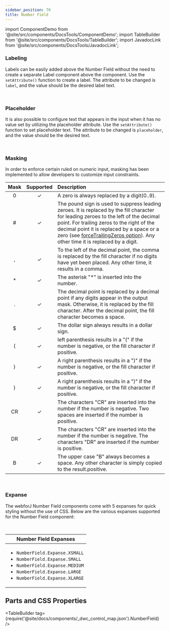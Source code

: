 ```yaml
---
sidebar_position: 70
title: Number Field
---
```

import ComponentDemo from '@site/src/components/DocsTools/ComponentDemo';
import TableBuilder from '@site/src/components/DocsTools/TableBuilder';
import JavadocLink from '@site/src/components/DocsTools/JavadocLink';

<JavadocLink type="engine" location="org/dwcj/component/numberfield/NumberField"/>

### Labeling

Labels can be easily added above the Number Field without the need to create a separate Label component above the component. Use the `setAttribute()` function to create a label. The attribute to be changed is `label`, and the value should be the desired label text.

<ComponentDemo 
path='https://demo.webforj.com/webapp/controlsamples?class=componentdemos.numericboxdemos.NumericboxLabel' 
javaE='https://raw.githubusercontent.com/webforj/ControlSamples/main/src/main/java/componentdemos/numericboxdemos/NumericboxLabel.java'
javaC='https://raw.githubusercontent.com/webforj/ControlSamples/main/src/main/code_snippets/numericbox/Label.txt'
cssURL='https://raw.githubusercontent.com/webforj/ControlSamples/main/src/main/resources/css/numericboxstyles/label_styles.css' 
javaHighlight='{22}'
height = '150px'
/>

<br/>

### Placeholder

It is also possible to configure text that appears in the input when it has no value set by utilizing the placeholder attribute. Use the `setAttribute()` function to set placeholder text. The attribute to be changed is `placeholder`, and the value should be the desired text.

<ComponentDemo 
path='https://demo.webforj.com/webapp/controlsamples?class=componentdemos.numericboxdemos.NumericboxPlaceholder' 
javaE='https://raw.githubusercontent.com/webforj/ControlSamples/main/src/main/java/componentdemos/numericboxdemos/NumericboxPlaceholder.java'
javaC='https://raw.githubusercontent.com/webforj/ControlSamples/main/src/main/code_snippets/numericbox/Placeholder.txt'
cssURL='https://raw.githubusercontent.com/webforj/ControlSamples/main/src/main/resources/css/numericboxstyles/placeholder_styles.css' 
javaHighlight='{22}'
height = '150px'
/>

<br />

### Masking

In order to enforce certain ruled on numeric input, masking has been implemented to allow developers to customize input constraints.

<table>
    <thead>
    <tr>
        <th align="center">Mask</th>
        <th align="center">Supported</th>
        <th align="left">Description</th>
    </tr>
    </thead>
    <tbody>
    <tr>
        <td align="center">0</td>
        <td align="center">✓</td>
        <td align="left">A zero is always replaced by a digit(0..9).</td>
    </tr>
    <tr>
        <td align="center">#</td>
        <td align="center">✓</td>
        <td align="left">The pound sign is used to suppress leading zeroes. It is replaced by the fill character for leading zeroes to the left of the decimal point. For trailing zeros to the right of the decimal point it is replaced by a space or a zero (see <a href="https://basishub.github.io/dwc-masks/docs/api/class/src/NumberMask/NumberMask.js~NumberMask.html" rel="nofollow">forceTrailingZeros option</a>). Any other time it is replaced by a digit.</td>
    </tr>
    <tr>
        <td align="center">,</td>
        <td align="center">✓</td>
        <td align="left">To the left of the decimal point, the comma is replaced by the fill character if no digits have yet been placed. Any other time, it results in a comma.</td>
    </tr>
    <tr>
        <td align="center">*</td>
        <td align="center">✓</td>
        <td align="left">The asterisk "*" is inserted into the number.</td>
    </tr>
    <tr>
        <td align="center">.</td>
        <td align="center">✓</td>
        <td align="left">The decimal point is replaced by a decimal point if any digits appear in the output mask. Otherwise, it is replaced by the fill character. After the decimal point, the fill character becomes a space.</td>
    </tr>
    <tr>
        <td align="center">$</td>
        <td align="center">✓</td>
        <td align="left">The dollar sign always results in a dollar sign.</td>
    </tr>
    <tr>
        <td align="center">(</td>
        <td align="center">✓</td>
        <td align="left">left parenthesis results in a "(" if the number is negative, or the fill character if positive.</td>
    </tr>
    <tr>
        <td align="center">)</td>
        <td align="center">✓</td>
        <td align="left">A right parenthesis results in a ")" if the number is negative, or the fill character if positive.</td>
    </tr>
    <tr>
        <td align="center">)</td>
        <td align="center">✓</td>
        <td align="left">A right parenthesis results in a ")" if the number is negative, or the fill character if positive.</td>
    </tr>
    <tr>
        <td align="center">CR</td>
        <td align="center">✓</td>
        <td align="left">The characters "CR" are inserted into the number if the number is negative. Two spaces are inserted if the number is positive.</td>
    </tr>
    <tr>
        <td align="center">DR</td>
        <td align="center">✓</td>
        <td align="left">The characters "CR" are inserted into the number if the number is negative. The characters "DR" are inserted if the number is positive.</td>
    </tr>
    <tr>
        <td align="center">B</td>
        <td align="center">✓</td>
        <td align="left">The upper case "B" always becomes a space. Any other character is simply copied to the result.positive.</td>
    </tr>
    </tbody>
</table>

<br/>

### Expanse

The webforJ Number Field components come with 5 expanses for quick styling without the use of CSS.
Below are the various expanses supported for the Number Field component: <br/>

<ComponentDemo 
path='https://demo.webforj.com/webapp/controlsamples?class=componentdemos.numericboxdemos.NumericboxExpanses' 
javaE='https://raw.githubusercontent.com/webforj/ControlSamples/main/src/main/java/componentdemos/numericboxdemos/NumericboxExpanses.java'
javaC='https://raw.githubusercontent.com/webforj/ControlSamples/main/src/main/code_snippets/numericbox/Expanse.txt'
cssURL='https://raw.githubusercontent.com/webforj/ControlSamples/main/src/main/resources/css/numericboxstyles/expanse_styles.css' 
javaHighlight='{22,26,30,34,38}'
height = '200px'
/>

<br/>

|Number Field Expanses|
|-|
|<ul><li>```NumberField.Expanse.XSMALL```</li><li>```NumberField.Expanse.SMALL```</li><li>```NumberField.Expanse.MEDIUM```</li><li>```NumberField.Expanse.LARGE```</li><li>```NumberField.Expanse.XLARGE```</li></ul>|

## Parts and CSS Properties

<TableBuilder tag={require('@site/docs/components/_dwc_control_map.json').NumberField} />
